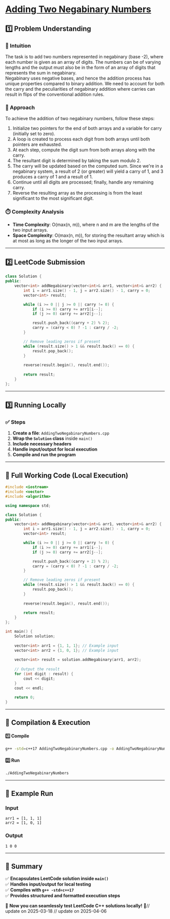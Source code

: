 # **[Adding Two Negabinary Numbers](https://leetcode.com/problems/adding-two-negabinary-numbers/description/)**  

## **1️⃣ Problem Understanding**  
### **📌 Intuition**  
The task is to add two numbers represented in negabinary (base -2), where each number is given as an array of digits. The numbers can be of varying lengths and the output must also be in the form of an array of digits that represents the sum in negabinary.  
Negabinary uses negative bases, and hence the addition process has unique properties compared to binary addition. We need to account for both the carry and the peculiarities of negabinary addition where carries can result in flips of the conventional addition rules.  

### **🚀 Approach**  
To achieve the addition of two negabinary numbers, follow these steps:
1. Initialize two pointers for the end of both arrays and a variable for carry (initially set to zero).
2. A loop is created to process each digit from both arrays until both pointers are exhausted. 
3. At each step, compute the digit sum from both arrays along with the carry. 
4. The resultant digit is determined by taking the sum modulo 2.  
5. The carry will be updated based on the computed sum. Since we're in a negabinary system, a result of 2 (or greater) will yield a carry of 1, and 3 produces a carry of 1 and a result of 1.
6. Continue until all digits are processed; finally, handle any remaining carry.
7. Reverse the resulting array as the processing is from the least significant to the most significant digit.

### **⏱️ Complexity Analysis**  
- **Time Complexity**: O(max(n, m)), where n and m are the lengths of the two input arrays.  
- **Space Complexity**: O(max(n, m)), for storing the resultant array which is at most as long as the longer of the two input arrays.

---  

## **2️⃣ LeetCode Submission**  
```cpp
class Solution {
public:
    vector<int> addNegabinary(vector<int>& arr1, vector<int>& arr2) {
        int i = arr1.size() - 1, j = arr2.size() - 1, carry = 0;
        vector<int> result;

        while (i >= 0 || j >= 0 || carry != 0) {
            if (i >= 0) carry += arr1[i--];
            if (j >= 0) carry += arr2[j--];

            result.push_back((carry + 2) % 2);
            carry = (carry < 0) ? -1 : carry / -2;
        }

        // Remove leading zeros if present
        while (result.size() > 1 && result.back() == 0) {
            result.pop_back();
        }
        
        reverse(result.begin(), result.end());
        
        return result;
    }
};
```  

---  

## **3️⃣ Running Locally**  
### **✅ Steps**  
1. **Create a file**: `AddingTwoNegabinaryNumbers.cpp`  
2. **Wrap the `Solution` class** inside `main()`  
3. **Include necessary headers**  
4. **Handle input/output for local execution**  
5. **Compile and run the program**  

---  

## **📝 Full Working Code (Local Execution)**  
```cpp
#include <iostream>
#include <vector>
#include <algorithm>

using namespace std;

class Solution {
public:
    vector<int> addNegabinary(vector<int>& arr1, vector<int>& arr2) {
        int i = arr1.size() - 1, j = arr2.size() - 1, carry = 0;
        vector<int> result;

        while (i >= 0 || j >= 0 || carry != 0) {
            if (i >= 0) carry += arr1[i--];
            if (j >= 0) carry += arr2[j--];

            result.push_back((carry + 2) % 2);
            carry = (carry < 0) ? -1 : carry / -2;
        }

        // Remove leading zeros if present
        while (result.size() > 1 && result.back() == 0) {
            result.pop_back();
        }
        
        reverse(result.begin(), result.end());
        
        return result;
    }
};

int main() {
    Solution solution;
    
    vector<int> arr1 = {1, 1, 1}; // Example input
    vector<int> arr2 = {1, 0, 1}; // Example input
    
    vector<int> result = solution.addNegabinary(arr1, arr2);
    
    // Output the result
    for (int digit : result) {
        cout << digit;
    }
    cout << endl;
    
    return 0;
}
```  

---  

## **🔧 Compilation & Execution**  
#### **1️⃣ Compile**  
```bash
g++ -std=c++17 AddingTwoNegabinaryNumbers.cpp -o AddingTwoNegabinaryNumbers
```  

#### **2️⃣ Run**  
```bash
./AddingTwoNegabinaryNumbers
```  

---  

## **🎯 Example Run**  
### **Input**  
```
arr1 = [1, 1, 1]
arr2 = [1, 0, 1]
```  
### **Output**  
```
1 0 0
```  

---  

## **📌 Summary**  
✅ **Encapsulates LeetCode solution inside `main()`**  
✅ **Handles input/output for local testing**  
✅ **Compiles with `g++ -std=c++17`**  
✅ **Provides structured and formatted execution steps**  

🚀 **Now you can seamlessly test LeetCode C++ solutions locally!** 🚀// update on 2025-03-18
// update on 2025-04-06
